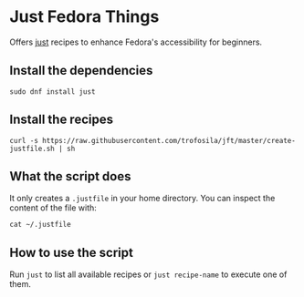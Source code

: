 # Just Fedora Things
Offers [just](https://github.com/casey/just#just) recipes to enhance Fedora's accessibility for beginners.

## Install the dependencies
```
sudo dnf install just
```

## Install the recipes
```
curl -s https://raw.githubusercontent.com/trofosila/jft/master/create-justfile.sh | sh
```

## What the script does
It only creates a `.justfile` in your home directory. You can inspect the content of the file with:
```
cat ~/.justfile
```

## How to use the script
Run `just` to list all available recipes or `just recipe-name` to execute one of them.